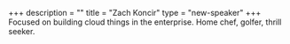 +++
description = ""
title = "Zach Koncir"
type = "new-speaker"
+++
Focused on building cloud things in the enterprise. Home chef, golfer, thrill seeker.